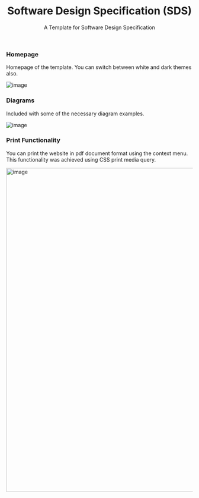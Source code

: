 <div align="center">
  <h1> Software Design Specification (SDS) </h1>
  <p>A Template for Software Design Specification</p>
  <br>
</div>

### Homepage
Homepage of the template. You can switch between white and dark themes also. <br>

![image](https://github.com/MusfiqDehan/SDS/assets/47440165/fcea0af8-075f-412c-b234-0c92e0682b59)

### Diagrams
Included with some of the necessary diagram examples. <br>

![image](https://github.com/MusfiqDehan/SDS/assets/47440165/c1f779d6-e189-4841-86cb-43bfe3810612)

### Print Functionality
You can print the website in pdf document format using the context menu. This functionality was achieved using CSS print media query. <br>

<img width="872" alt="image" src="https://github.com/MusfiqDehan/SDS/assets/47440165/76c64b10-154d-4b1d-a25e-1e57487f6ff8">





